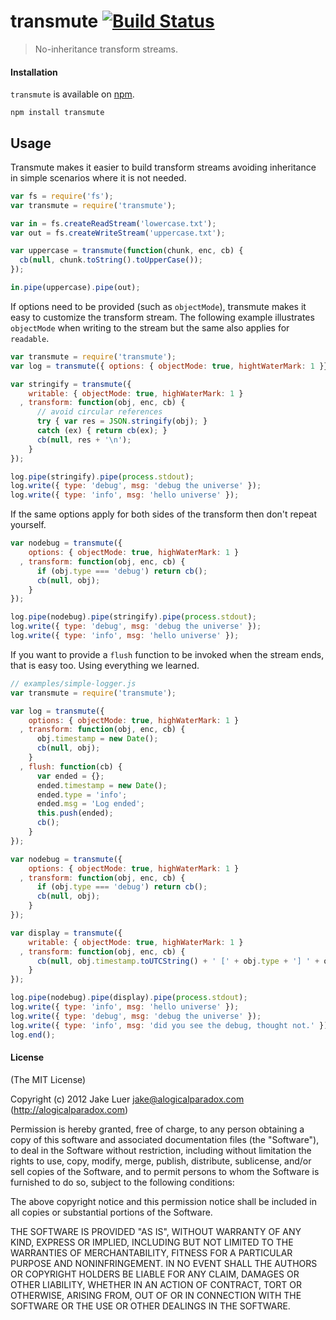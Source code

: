 # transmute [![Build Status](https://travis-ci.org/logicalparadox/transmute.png?branch=master)](https://travis-ci.org/logicalparadox/transmute)

> No-inheritance transform streams.

#### Installation

`transmute` is available on [npm](http://npmjs.org).

    npm install transmute

## Usage

Transmute makes it easier to build transform streams avoiding inheritance 
in simple scenarios where it is not needed.

```js
var fs = require('fs');
var transmute = require('transmute');

var in = fs.createReadStream('lowercase.txt');
var out = fs.createWriteStream('uppercase.txt');

var uppercase = transmute(function(chunk, enc, cb) {
  cb(null, chunk.toString().toUpperCase());
});

in.pipe(uppercase).pipe(out);
```

If options need to be provided (such as `objectMode`), transmute makes
it easy to customize the transform stream. The following example illustrates
`objectMode` when writing to the stream but the same also applies for `readable`.

```js
var transmute = require('transmute');
var log = transmute({ options: { objectMode: true, hightWaterMark: 1 }});

var stringify = transmute({
    writable: { objectMode: true, highWaterMark: 1 }
  , transform: function(obj, enc, cb) {
      // avoid circular references
      try { var res = JSON.stringify(obj); }
      catch (ex) { return cb(ex); }
      cb(null, res + '\n');
    }
});

log.pipe(stringify).pipe(process.stdout);
log.write({ type: 'debug', msg: 'debug the universe' });
log.write({ type: 'info', msg: 'hello universe' });
```

If the same options apply for both sides of the transform then don't repeat yourself.

```js
var nodebug = transmute({
    options: { objectMode: true, highWaterMark: 1 }
  , transform: function(obj, enc, cb) {
      if (obj.type === 'debug') return cb();
      cb(null, obj);
    }
});

log.pipe(nodebug).pipe(stringify).pipe(process.stdout);
log.write({ type: 'debug', msg: 'debug the universe' });
log.write({ type: 'info', msg: 'hello universe' });
```

If you want to provide a `flush` function to be invoked when the stream
ends, that is easy too. Using everything we learned.

```js
// examples/simple-logger.js
var transmute = require('transmute');

var log = transmute({
    options: { objectMode: true, highWaterMark: 1 }
  , transform: function(obj, enc, cb) {
      obj.timestamp = new Date();
      cb(null, obj);
    }
  , flush: function(cb) {
      var ended = {};
      ended.timestamp = new Date();
      ended.type = 'info';
      ended.msg = 'Log ended';
      this.push(ended);
      cb();
    }
});

var nodebug = transmute({
    options: { objectMode: true, highWaterMark: 1 }
  , transform: function(obj, enc, cb) {
      if (obj.type === 'debug') return cb();
      cb(null, obj);
    }
});

var display = transmute({
    writable: { objectMode: true, highWaterMark: 1 }
  , transform: function(obj, enc, cb) {
      cb(null, obj.timestamp.toUTCString() + ' [' + obj.type + '] ' + obj.msg + '\n');
    }
});

log.pipe(nodebug).pipe(display).pipe(process.stdout);
log.write({ type: 'info', msg: 'hello universe' });
log.write({ type: 'debug', msg: 'debug the universe' });
log.write({ type: 'info', msg: 'did you see the debug, thought not.' });
log.end();
```
#### License

(The MIT License)

Copyright (c) 2012 Jake Luer <jake@alogicalparadox.com> (http://alogicalparadox.com)

Permission is hereby granted, free of charge, to any person obtaining a copy
of this software and associated documentation files (the "Software"), to deal
in the Software without restriction, including without limitation the rights
to use, copy, modify, merge, publish, distribute, sublicense, and/or sell
copies of the Software, and to permit persons to whom the Software is
furnished to do so, subject to the following conditions:

The above copyright notice and this permission notice shall be included in
all copies or substantial portions of the Software.

THE SOFTWARE IS PROVIDED "AS IS", WITHOUT WARRANTY OF ANY KIND, EXPRESS OR
IMPLIED, INCLUDING BUT NOT LIMITED TO THE WARRANTIES OF MERCHANTABILITY,
FITNESS FOR A PARTICULAR PURPOSE AND NONINFRINGEMENT. IN NO EVENT SHALL THE
AUTHORS OR COPYRIGHT HOLDERS BE LIABLE FOR ANY CLAIM, DAMAGES OR OTHER
LIABILITY, WHETHER IN AN ACTION OF CONTRACT, TORT OR OTHERWISE, ARISING FROM,
OUT OF OR IN CONNECTION WITH THE SOFTWARE OR THE USE OR OTHER DEALINGS IN
THE SOFTWARE.
